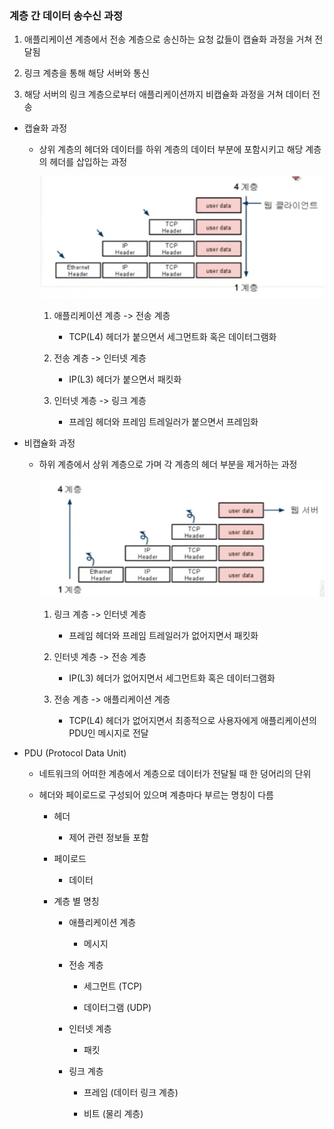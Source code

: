 ### 계층 간 데이터 송수신 과정

1. 애플리케이션 계층에서 전송 계층으로 송신하는 요청 값들이 캡슐화 과정을 거쳐 전달됨

2. 링크 계층을 통해 해당 서버와 통신

3. 해당 서버의 링크 계층으로부터 애플리케이션까지 비캡슐화 과정을 거쳐 데이터 전송
- 캡슐화 과정
  
  - 상위 계층의 헤더와 데이터를 하위 계층의 데이터 부분에 포함시키고 해당 계층의 헤더를 삽입하는 과정
    
    ![Untitled](../../_image/encaptulation.png)
    
    1. 애플리케이션 계층 -> 전송 계층
       
       - TCP(L4) 헤더가 붙으면서 세그먼트화 혹은 데이터그램화
    
    2. 전송 계층 -> 인터넷 계층
       
       - IP(L3) 헤더가 붙으면서 패킷화
    
    3. 인터넷 계층 -> 링크 계층
       
       - 프레임 헤더와 프레임 트레일러가 붙으면서 프레임화

- 비캡슐화 과정
  
  - 하위 계층에서 상위 계층으로 가며 각 계층의 헤더 부분을 제거하는 과정
    
    ![Untitled](../../_image/demultiplexing.png)
    
    1. 링크 계층 -> 인터넷 계층
       
       - 프레임 헤더와 프레임 트레일러가 없어지면서 패킷화
    
    2. 인터넷 계층 -> 전송 계층
       
       - IP(L3) 헤더가 없어지면서 세그먼트화 혹은 데이터그램화
    
    3. 전송 계층 -> 애플리케이션 계층
       
       - TCP(L4) 헤더가 없어지면서 최종적으로 사용자에게 애플리케이션의 PDU인 메시지로 전달

- PDU (Protocol Data Unit)
  
  - 네트워크의 어떠한 계층에서 계층으로 데이터가 전달될 때 한 덩어리의 단위
  
  - 헤더와 페이로드로 구성되어 있으며 계층마다 부르는 명칭이 다름
    
    - 헤더
      
      - 제어 관련 정보들 포함
    
    - 페이로드
      
      - 데이터
    
    - 계층 별 명칭
      
      - 애플리케이션 계층
        
        - 메시지
      
      - 전송 계층
        
        - 세그먼트 (TCP)
        
        - 데이터그램 (UDP)
      
      - 인터넷 계층
        
        - 패킷
      
      - 링크 계층
        
        - 프레임 (데이터 링크 계층)
        
        - 비트 (물리 계층)
